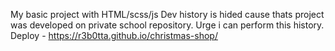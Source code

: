 My basic project with HTML/scss/js
Dev history is hided cause thats project was developed on private school repository. Urge i can perform this history.
Deploy - https://r3b0tta.github.io/christmas-shop/

